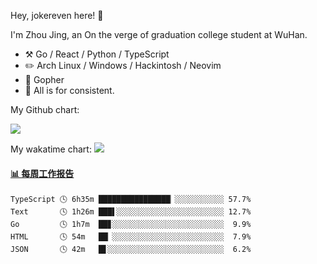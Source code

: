 Hey, jokereven here! 👋

I'm Zhou Jing, an On the verge of graduation college student at WuHan.

-   :hammer_and_pick: Go / React / Python / TypeScript
-   :pencil2: Arch Linux / Windows / Hackintosh / Neovim
-   :seedling: Gopher
-   :thought_balloon: All is for consistent.

My Github chart:

![](https://ghchart.rshah.org/JonnieWayy)

My wakatime chart:
![](https://wakatime.com/share/@jokereven/1679dc82-4bf9-4b63-9203-390d608503de.png)

<!-- waka-box start -->
#### <a href="https://gist.github.com/9f8118785e2d128d746db5f61b0e0a2a" target="_blank">📊 每周工作报告</a>
```text
TypeScript 🕓 6h35m ████████████████▏░░░░░░░░░░░ 57.7%
Text       🕓 1h26m ███▌░░░░░░░░░░░░░░░░░░░░░░░░ 12.7%
Go         🕓 1h7m  ██▊░░░░░░░░░░░░░░░░░░░░░░░░░  9.9%
HTML       🕓 54m   ██▏░░░░░░░░░░░░░░░░░░░░░░░░░  7.9%
JSON       🕓 42m   █▋░░░░░░░░░░░░░░░░░░░░░░░░░░  6.2%
```
<!-- Powered by https://github.com/journey-ad/waka-box-go . -->
<!-- waka-box end -->
